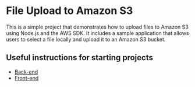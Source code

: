 # File Upload to Amazon S3

This is a simple project that demonstrates how to upload files to Amazon S3 using Node.js and the AWS SDK. It includes a sample application that allows users to select a file locally and upload it to an Amazon S3 bucket.

## Useful instructions for starting projects

- [Back-end](/backend/README.md)
- [Front-end](/frontend/README.md)

